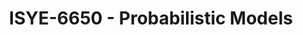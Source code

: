 ---
layout: course
title: ISYE-6650 - Probabilistic Models
aliases: 
course_id: ISYE-6650
permalink: /ISYE-6650/
---